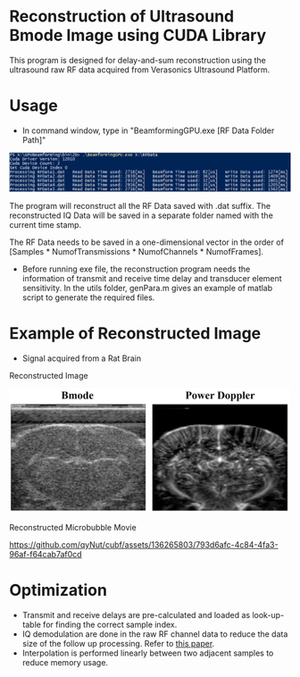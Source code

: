 # Reconstruction of Ultrasound Bmode Image using CUDA Library
This program is designed for delay-and-sum reconstruction using the ultrasound raw RF data acquired from Verasonics Ultrasound Platform.

# Usage
- In command window, type in "BeamformingGPU.exe [RF Data Folder Path]"

 <img src="examples/CommandWin.PNG" width="800px"/>

The program will reconstruct all the RF Data saved with .dat suffix. The reconstructed IQ Data will be saved in a separate folder named with the current time stamp.

The RF Data needs to be saved in a one-dimensional vector in the order of [Samples * NumofTransmissions * NumofChannels * NumofFrames]. 

- Before running exe file, the reconstruction program needs the information of transmit and receive time delay and transducer element sensitivity. In the utils folder, genPara.m gives an example of matlab script to generate the required files.

# Example of Reconstructed Image
- Signal acquired from a Rat Brain

Reconstructed Image 

<img src="examples/GPUBF2.PNG" width="800px"/>

Reconstructed Microbubble Movie

https://github.com/qyNut/cubf/assets/136265803/793d6afc-4c84-4fa3-96af-f64cab7af0cd

# Optimization
- Transmit and receive delays are pre-calculated and loaded as look-up-table for finding the correct sample index.
- IQ demodulation are done in the raw RF channel data to reduce the data size of the follow up processing. Refer to [this paper](https://www.sciencedirect.com/science/article/pii/S0041624X20302444).
- Interpolation is performed linearly between two adjacent samples to reduce memory usage.










